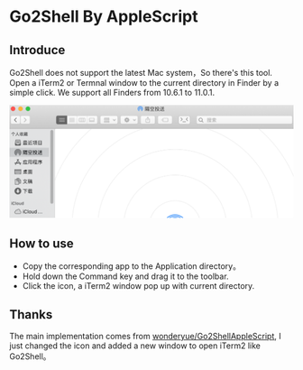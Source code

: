 # Go2Shell By AppleScript

## Introduce

Go2Shell does not support the latest Mac system，So there's this tool. Open a iTerm2 or Termnal window to the current directory in Finder by a simple click. We support all Finders from 10.6.1 to 11.0.1.

![](./img/1.png)

## How to use

- Copy the corresponding app to the Application directory。
- Hold down the Command key and drag it to the toolbar.
- Click the icon, a iTerm2 window pop up with current directory.

## Thanks

The main implementation comes from [wonderyue/Go2ShellAppleScript](https://github.com/wonderyue/Go2ShellAppleScript), I just changed the icon and added a new window to open iTerm2 like Go2Shell。
